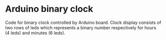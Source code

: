 # Arduino binary clock
Code for binary clock controlled by Arduino board. Clock display consists of two rows of leds which represents a binary number respectively for hours (4 leds) and minutes (6 leds).
